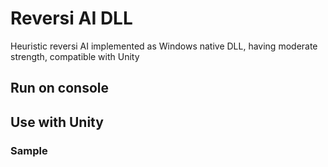 # Reversi AI DLL
Heuristic reversi AI implemented as Windows native DLL, having moderate strength, compatible with Unity

## Run on console




## Use with Unity


### Sample 
